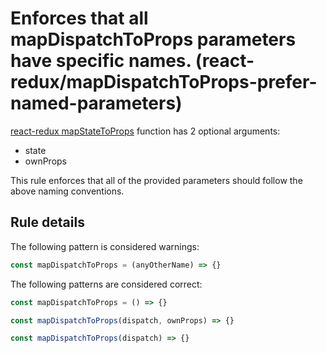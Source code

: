 #  Enforces that all mapDispatchToProps parameters have specific names. (react-redux/mapDispatchToProps-prefer-named-parameters)

[react-redux mapStateToProps](https://github.com/reactjs/react-redux/blob/master/docs/api.md#connectmapstatetoprops-mapdispatchtoprops-mergeprops-options) function has 2 optional arguments:
* state
* ownProps

This rule enforces that all of the provided parameters should follow the above naming conventions.

## Rule details

The following pattern is considered warnings:

```js
const mapDispatchToProps = (anyOtherName) => {}
```

The following patterns are considered correct:

```js
const mapDispatchToProps = () => {}
```

```js
const mapDispatchToProps(dispatch, ownProps) => {}
```

```js
const mapDispatchToProps(dispatch) => {}
```

